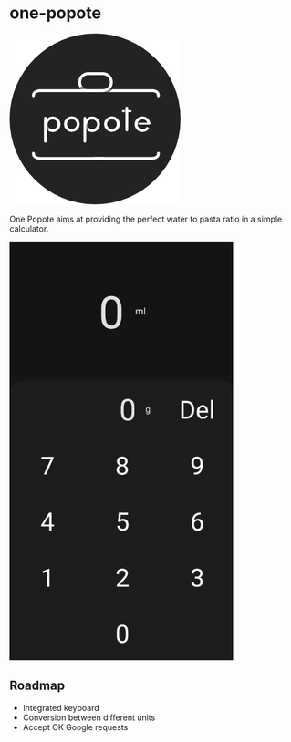 # one-popote

![logo](/screenshots/logo.png)

One Popote aims at providing the perfect water to pasta ratio in a simple calculator.

![screenshot](/screenshots/screenshot.png)

## Roadmap

* Integrated keyboard
* Conversion between different units
* Accept OK Google requests
